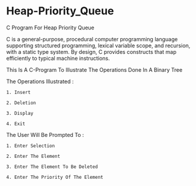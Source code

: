 # Heap-Priority_Queue
C Program For Heap Priority Queue

C is a general-purpose, procedural computer programming language supporting structured programming, lexical variable scope, and recursion, with a static type system. By design, C provides constructs that map efficiently to typical machine instructions.

This Is A C-Program To Illustrate The Operations Done In A Binary Tree

The Operations Illustrated :

    1. Insert

    2. Deletion

    3. Display

    4. Exit

The User Will Be Prompted To :

    1. Enter Selection

    2. Enter The Element

    3. Enter The Element To Be Deleted

    4. Enter The Priority Of The Element
